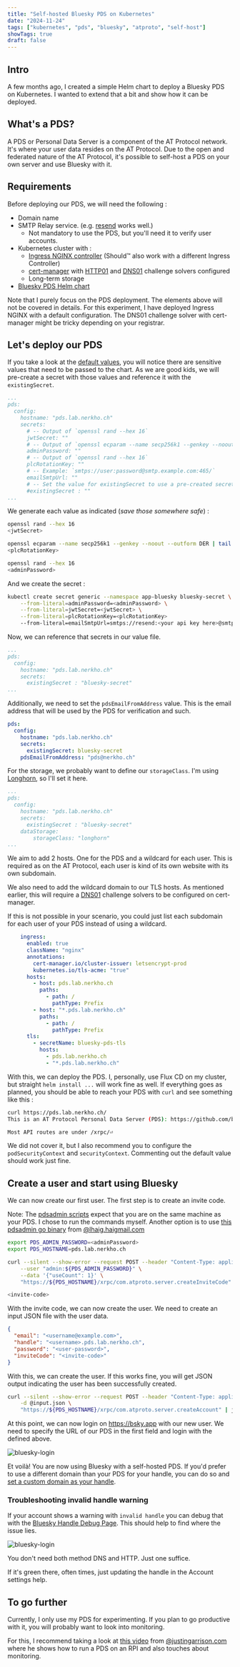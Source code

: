 ```yaml
---
title: "Self-hosted Bluesky PDS on Kubernetes"
date: "2024-11-24"
tags: ["kubernetes", "pds", "bluesky", "atproto", "self-host"]
showTags: true
draft: false
---
```


## Intro

A few months ago, I created a simple Helm chart to deploy a Bluesky PDS on Kubernetes. I wanted to extend that a bit and show how it can be deployed.

## What's a PDS?

A PDS or Personal Data Server is a component of the AT Protocol network. It's where your user data resides on the AT Protocol.
Due to the open and federated nature of the AT Protocol, it's possible to self-host a PDS on your own server and use Bluesky with it.

## Requirements

Before deploying our PDS, we will need the following :
  * Domain name
  * SMTP Relay service. (e.g. [resend](https://resend.com/) works well.)
    * Not mandatory to use the PDS, but you'll need it to verify user accounts.
  * Kubernetes cluster with :
    * [Ingress NGINX controller](https://github.com/kubernetes/ingress-nginx) (Should™️ also work with a different Ingress Controller)
    * [cert-manager](https://cert-manager.io/) with [HTTP01](https://cert-manager.io/docs/configuration/acme/http01/) and [DNS01](https://cert-manager.io/docs/configuration/acme/dns01/) challenge solvers configured
    * Long-term storage
  * [Bluesky PDS Helm chart](https://github.com/Nerkho/helm-charts/tree/main/charts/bluesky-pds)

Note that I purely focus on the PDS deployment. The elements above will not be covered in details. For this experiment, I have deployed Ingress NGINX with a default configuration.
The DNS01 challenge solver with cert-manager might be tricky depending on your registrar.

## Let's deploy our PDS

If you take a look at the [default values](https://github.com/Nerkho/helm-charts/blob/main/charts/bluesky-pds/values.yaml), you will notice there are sensitive values that need to be passed to the chart. As we are good kids, we will pre-create a secret with those values and reference it with the `existingSecret`.

```yaml
...
pds:
  config:
    hostname: "pds.lab.nerkho.ch"
    secrets:
      # -- Output of `openssl rand --hex 16`
      jwtSecret: ""
      # -- Output of `openssl ecparam --name secp256k1 --genkey --noout --outform DER | tail --bytes=+8 | head --bytes=32 | xxd --plain --cols 32`
      adminPassword: ""
      # -- Output of `openssl rand --hex 16`
      plcRotationKey: ""
      # -- Example: `smtps://user:password@smtp.example.com:465/`
      emailSmtpUrl: ""
      # -- Set the value for existingSecret to use a pre-created secret
      #existingSecret : ""
...
```

We generate each value as indicated (_save those somewhere safe_) :

```bash
openssl rand --hex 16
<jwtSecret>

openssl ecparam --name secp256k1 --genkey --noout --outform DER | tail --bytes=+8 | head --bytes=32 | xxd --plain --cols 32
<plcRotationKey>

openssl rand --hex 16
<adminPassword>
```

And we create the secret :

```bash
kubectl create secret generic --namespace app-bluesky bluesky-secret \
    --from-literal=adminPassword=<adminPassword> \
    --from-literal=jwtSecret=<jwtSecret> \
    --from-literal=plcRotationKey=<plcRotationKey>
    --from-literal=emailSmtpUrl=smtps://resend:<your api key here>@smtp.resend.com:465/
```

Now, we can reference that secrets in our value file.

```yaml
...
pds:
  config:
    hostname: "pds.lab.nerkho.ch"
    secrets:
      existingSecret : "bluesky-secret"
...
```

Additionally, we need to set the `pdsEmailFromAddress` value. This is the email address that will be used by the PDS for verification and such.

```yaml
pds:
  config:
    hostname: "pds.lab.nerkho.ch"
    secrets:
      existingSecret: bluesky-secret
    pdsEmailFromAddress: "pds@nerkho.ch"
```

For the storage, we probably want to define our `storageClass`. I'm using [Longhorn](https://longhorn.io/), so I'll set it here.

```yaml
...
pds:
  config:
    hostname: "pds.lab.nerkho.ch"
    secrets:
      existingSecret : "bluesky-secret"
    dataStorage:
        storageClass: "longhorn"
...
```

We aim to add 2 hosts. One for the PDS and a wildcard for each user. This is required as on the AT Protocol, each user is kind of its own website with its own subdomain.

We also need to add the wildcard domain to our TLS hosts. As mentioned earlier, this will require a [DNS01](https://cert-manager.io/docs/configuration/acme/dns01/) challenge solvers to be configured on cert-manager.

If this is not possible in your scenario, you could just list each subdomain for each user of your PDS instead of using a wildcard.

```yaml
    ingress:
      enabled: true
      className: "nginx"
      annotations:
        cert-manager.io/cluster-issuer: letsencrypt-prod
        kubernetes.io/tls-acme: "true"
      hosts:
        - host: pds.lab.nerkho.ch
          paths:
            - path: /
              pathType: Prefix
        - host: "*.pds.lab.nerkho.ch"
          paths:
            - path: /
              pathType: Prefix
      tls:
        - secretName: bluesky-pds-tls
          hosts:
            - pds.lab.nerkho.ch
            - "*.pds.lab.nerkho.ch"
```

With this, we can deploy the PDS. I, personally, use Flux CD on my cluster, but straight `helm install ...` will work fine as well. If everything goes as planned, you should be able to reach your PDS with `curl` and see something like this :

```bash
curl https://pds.lab.nerkho.ch/
This is an AT Protocol Personal Data Server (PDS): https://github.com/bluesky-social/atproto

Most API routes are under /xrpc/⏎
```

We did not cover it, but I also recommend you to configure the `podSecurityContext` and `securityContext`. Commenting out the default value should work just fine.

## Create a user and start using Bluesky

We can now create our first user. The first step is to create an invite code.

Note: The [pdsadmin scripts](https://github.com/bluesky-social/pds/tree/main/pdsadmin) expect that you are on the same machine as your PDS. I chose to run the commands myself. Another option is to use [this pdsadmin go binary](https://github.com/lhaig/pdsadmin) from [@lhaig.haigmail.com](https://bsky.app/profile/lhaig.haigmail.com)

```bash
export PDS_ADMIN_PASSWORD=<adminPassword>
export PDS_HOSTNAME=pds.lab.nerkho.ch

curl --silent --show-error --request POST --header "Content-Type: application/json" "$@" \
    --user "admin:${PDS_ADMIN_PASSWORD}" \
    --data '{"useCount": 1}' \
    "https://${PDS_HOSTNAME}/xrpc/com.atproto.server.createInviteCode" | jq --raw-output '.code'

<invite-code>
```

With the invite code, we can now create the user.
We need to create an input JSON file with the user data.

```json
{
  "email": "<username@example.com>",
  "handle": "<username>.pds.lab.nerkho.ch",
  "password": "<user-password>",
  "inviteCode": "<invite-code>"
}
```

With this, we can create the user. If this works fine, you will get JSON output indicating the user has been successfully created.

```bash
curl --silent --show-error --request POST --header "Content-Type: application/json" \
    -d @input.json \
    "https://${PDS_HOSTNAME}/xrpc/com.atproto.server.createAccount" | jq
```

At this point, we can now login on https://bsky.app with our new user. We need to specify the URL of our PDS in the first field and login with the defined above.

![bluesky-login](/img/bluesky-pds-login.png)

Et voilà! You are now using Bluesky with a self-hosted PDS. If you'd prefer to use a different domain than your PDS for your handle, you can do so and [set a custom domain as your handle](https://blueskyweb.zendesk.com/hc/en-us/articles/19001802873101-How-to-Set-your-Domain-as-your-Handle).

### Troubleshooting invalid handle warning

If your account shows a warning with `invalid handle` you can debug that with the [Bluesky Handle Debug Page](https://bsky-debug.app/handle).  This should help to find where the issue lies.

![bluesky-login](/img/bluesky-pds-handle-debug.png)

You don't need both method DNS and HTTP. Just one suffice.

If it's green there, often times, just updating the handle in the Account settings help.

## To go further

Currently, I only use my PDS for experimenting. If you plan to go productive with it, you will probably want to look into monitoring.

For this, I recommend taking a look at [this video](https://www.youtube.com/watch?v=7-VJvf39xVE) from [@justingarrison.com](https://bsky.app/profile/justingarrison.com) where he shows how to run a PDS on an RPI and also touches about monitoring.
